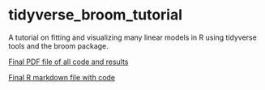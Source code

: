 # tidyverse_broom_tutorial
A tutorial on fitting and visualizing many linear models in R using tidyverse tools and the broom package.

[Final PDF file of all code and results](https://github.com/Casey-Bates/tidyverse_broom_tutorial/blob/master/tidyverse_and_broom_modeling_PDF.Rmd)

[Final R markdown file with code](https://github.com/Casey-Bates/tidyverse_broom_tutorial/blob/master/tidyverse_and_broom_modeling_PDF.Rmd)
